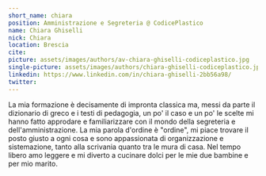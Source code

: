 ```yaml
---
short_name: chiara
position: Amministrazione e Segreteria @ CodicePlastico
name: Chiara Ghiselli
nick: Chiara
location: Brescia
cite: 
picture: assets/images/authors/av-chiara-ghiselli-codiceplastico.jpg
single-picture: assets/images/authors/chiara-ghiselli-codiceplastico.jpg
linkedin: https://www.linkedin.com/in/chiara-ghiselli-2bb56a98/
twitter: 
---
```

<p>La mia formazione è decisamente di impronta classica ma, messi da parte il dizionario di greco e i testi di pedagogia, un po' il caso e un po' le scelte mi hanno fatto approdare e familiarizzare con il mondo della segreteria e dell'amministrazione. La mia parola d'ordine è "ordine", mi piace trovare il posto giusto a ogni cosa e sono appassionata di organizzazione e sistemazione, tanto alla scrivania quanto tra le mura di casa. Nel tempo libero amo leggere e mi diverto a cucinare dolci per le mie due bambine e per mio marito.</p>